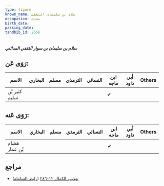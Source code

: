 ```yaml
---
type: figure
known_name: سلام بن سليمان الثقفي
occupation: محدث
birth_date:
passing_date:
tahdhib_id: 2656
---
```

##### سلام بن سليمان بن سوار الثقفي المدائني

## رَوَى عَن:
| الاسم         | البخاري | مسلم | الترمذي | النسائي | ابن ماجه | أبي داود | Others |
| ------------- | ------- | ---- | ------- | ------- | -------- | -------- | ------ |
| كثير بْن سليم |         |      |         |         | ✔        |          |        |
## رَوَى عَنه:
| الاسم         | البخاري | مسلم | الترمذي | النسائي | ابن ماجه | أبي داود | Others |
| ------------- | ------- | ---- | ------- | ------- | -------- | -------- | ------ |
| هشام بْن عمار |         |      |         |         | ✔        |          |        |
## مراجع
- [تهذيب الكمال ١٢-٢٨٦](obsidian://open?vault=Tahdhib-al-Kamal&file=Figures/٢٦٥٦-سلام%20بن%20سليمان%20بن%20سوار%20الثقفي%20المدائني) ([رابط الشاملة](https://shamela.ws/book/3722/6059))